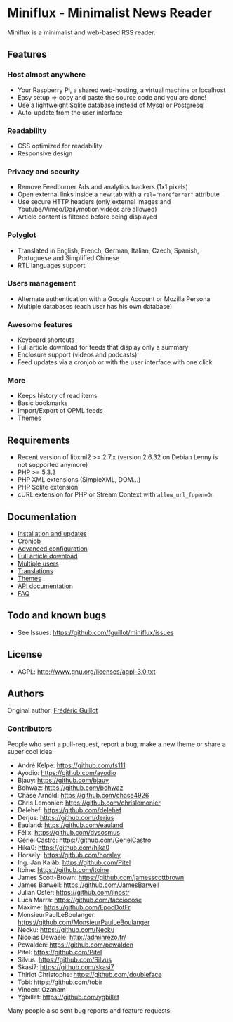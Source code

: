 Miniflux - Minimalist News Reader
=================================

Miniflux is a minimalist and web-based RSS reader.

Features
--------

### Host almost anywhere

- Your Raspberry Pi, a shared web-hosting, a virtual machine or localhost
- Easy setup => copy and paste the source code and you are done!
- Use a lightweight Sqlite database instead of Mysql or Postgresql
- Auto-update from the user interface

### Readability

- CSS optimized for readability
- Responsive design

### Privacy and security

- Remove Feedburner Ads and analytics trackers (1x1 pixels)
- Open external links inside a new tab with a `rel="noreferrer"` attribute
- Use secure HTTP headers (only external images and Youtube/Vimeo/Dailymotion videos are allowed)
- Article content is filtered before being displayed

### Polyglot

- Translated in English, French, German, Italian, Czech, Spanish, Portuguese and Simplified Chinese
- RTL languages support

### Users management

- Alternate authentication with a Google Account or Mozilla Persona
- Multiple databases (each user has his own database)

### Awesome features

- Keyboard shortcuts
- Full article download for feeds that display only a summary
- Enclosure support (videos and podcasts)
- Feed updates via a cronjob or with the user interface with one click

### More

- Keeps history of read items
- Basic bookmarks
- Import/Export of OPML feeds
- Themes

Requirements
------------

- Recent version of libxml2 >= 2.7.x (version 2.6.32 on Debian Lenny is not supported anymore)
- PHP >= 5.3.3
- PHP XML extensions (SimpleXML, DOM...)
- PHP Sqlite extension
- cURL extension for PHP or Stream Context with `allow_url_fopen=On`

Documentation
-------------

- [Installation and updates](docs/installation-and-updates.markdown)
- [Cronjob](docs/cronjob.markdown)
- [Advanced configuration](docs/config.markdown)
- [Full article download](docs/full-article-download.markdown)
- [Multiple users](docs/multiple-users.markdown)
- [Translations](docs/translations.markdown)
- [Themes](docs/themes.markdown)
- [API documentation](http://miniflux.net/api.html)
- [FAQ](docs/faq.markdown)

Todo and known bugs
-------------------

- See Issues: <https://github.com/fguillot/miniflux/issues>

License
-------

- AGPL: <http://www.gnu.org/licenses/agpl-3.0.txt>

Authors
-------

Original author: [Frédéric Guillot](http://fredericguillot.com/)

### Contributors

People who sent a pull-request, report a bug, make a new theme or share a super cool idea:

- André Kelpe: https://github.com/fs111
- Ayodio: https://github.com/ayodio
- Bjauy: https://github.com/bjauy
- Bohwaz: https://github.com/bohwaz
- Chase Arnold: https://github.com/chase4926
- Chris Lemonier: https://github.com/chrislemonier
- Delehef: https://github.com/delehef
- Derjus: https://github.com/derjus
- Eauland: https://github.com/eauland
- Félix: https://github.com/dysosmus
- Geriel Castro: https://github.com/GerielCastro
- Hika0: https://github.com/hika0
- Horsely: https://github.com/horsley
- Ing. Jan Kaláb: https://github.com/Pitel
- Itoine: https://github.com/itoine
- James Scott-Brown: https://github.com/jamesscottbrown
- James Barwell: https://github.com/JamesBarwell
- Julian Oster: https://github.com/jlnostr
- Luca Marra: https://github.com/facciocose
- Maxime: https://github.com/EpocDotFr
- MonsieurPaulLeBoulanger: https://github.com/MonsieurPaulLeBoulanger
- Necku: https://github.com/Necku
- Nicolas Dewaele: http://adminrezo.fr/
- Pcwalden: https://github.com/pcwalden
- Pitel: https://github.com/Pitel
- Silvus: https://github.com/Silvus
- Skasi7: https://github.com/skasi7
- Thiriot Christophe: https://github.com/doubleface
- Tobi: https://github.com/tobir
- Vincent Ozanam
- Ygbillet: https://github.com/ygbillet

Many people also sent bug reports and feature requests.
